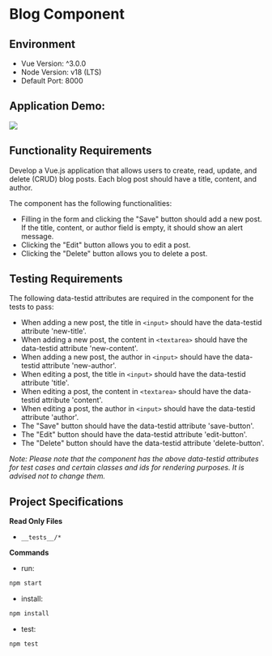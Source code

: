 # Blog Component

## Environment 

- Vue Version: ^3.0.0
- Node Version: v18 (LTS)
- Default Port: 8000

## Application Demo:

![](https://hrcdn.net/s3_pub/istreet-assets/gQXHwcwEOn-6nwV3rsrU5g/Blog.gif)

## Functionality Requirements
Develop a Vue.js application that allows users to create, read, update, and delete (CRUD) blog posts. Each blog post should have a title, content, and author.

The component has the following functionalities:

- Filling in the form and clicking the "Save" button should add a new post. If the title, content, or author field is empty, it should show an alert message.
- Clicking the "Edit" button allows you to edit a post.
- Clicking the "Delete" button allows you to delete a post.

## Testing Requirements
The following data-testid attributes are required in the component for the tests to pass:

- When adding a new post, the title in `<input>` should have the data-testid attribute 'new-title'.
- When adding a new post, the content in `<textarea>` should have the data-testid attribute 'new-content'.
- When adding a new post, the author in `<input>` should have the data-testid attribute 'new-author'.
- When editing a post, the title in `<input>` should have the data-testid attribute 'title'.
- When editing a post, the content in `<textarea>` should have the data-testid attribute 'content'.
- When editing a post, the author in `<input>` should have the data-testid attribute 'author'.
- The "Save" button should have the data-testid attribute 'save-button'.
- The "Edit" button should have the data-testid attribute 'edit-button'.
- The "Delete" button should have the data-testid attribute 'delete-button'.

_Note: Please note that the component has the above data-testid attributes for test cases and certain classes and ids for rendering purposes. It is advised not to change them._
## Project Specifications

**Read Only Files**
- `__tests__/*`

**Commands**
- run: 
```bash
npm start
```
- install: 
```bash
npm install
```
- test: 
```bash
npm test
```
